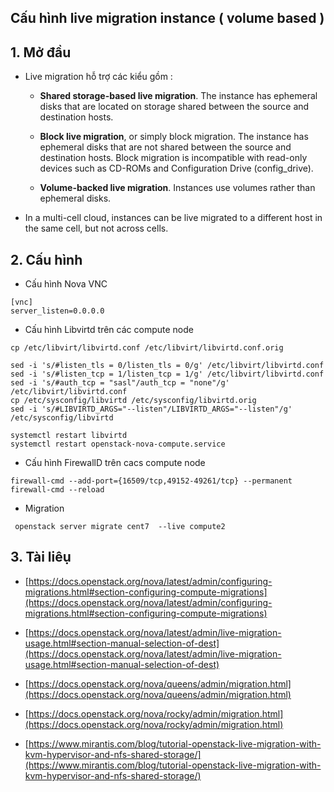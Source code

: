 

## Cấu hình live migration instance ( volume based ) 

## 1. Mở đầu


- Live migration hỗ trợ các kiểu gồm :
	-   **Shared storage-based live migration**. The instance has ephemeral disks that are located on storage shared between the source and destination hosts.
    
	-   **Block live migration**, or simply block migration. The instance has ephemeral disks that are not shared between the source and destination hosts. Block migration is incompatible with read-only devices such as CD-ROMs and Configuration Drive (config_drive).
    
	-   **Volume-backed live migration**. Instances use volumes rather than ephemeral disks.

- In a multi-cell cloud, instances can be live migrated to a different host in the same cell, but not across cells.


## 2. Cấu hình


- Cấu hình Nova VNC
```
[vnc]
server_listen=0.0.0.0
```




- Cấu hình Libvirtd trên các compute node
```
cp /etc/libvirt/libvirtd.conf /etc/libvirt/libvirtd.conf.orig

sed -i 's/#listen_tls = 0/listen_tls = 0/g' /etc/libvirt/libvirtd.conf
sed -i 's/#listen_tcp = 1/listen_tcp = 1/g' /etc/libvirt/libvirtd.conf
sed -i 's/#auth_tcp = "sasl"/auth_tcp = "none"/g' /etc/libvirt/libvirtd.conf
cp /etc/sysconfig/libvirtd /etc/sysconfig/libvirtd.orig
sed -i 's/#LIBVIRTD_ARGS="--listen"/LIBVIRTD_ARGS="--listen"/g' /etc/sysconfig/libvirtd

systemctl restart libvirtd
systemctl restart openstack-nova-compute.service
```

- Cấu hình FirewallD trên cacs compute node 
```
firewall-cmd --add-port={16509/tcp,49152-49261/tcp} --permanent
firewall-cmd --reload
```

- Migration
```
 openstack server migrate cent7  --live compute2
```


## 3. Tài liêụ

- [https://docs.openstack.org/nova/latest/admin/configuring-migrations.html#section-configuring-compute-migrations](https://docs.openstack.org/nova/latest/admin/configuring-migrations.html#section-configuring-compute-migrations)
- [https://docs.openstack.org/nova/latest/admin/live-migration-usage.html#section-manual-selection-of-dest](https://docs.openstack.org/nova/latest/admin/live-migration-usage.html#section-manual-selection-of-dest)
- [https://docs.openstack.org/nova/queens/admin/migration.html](https://docs.openstack.org/nova/queens/admin/migration.html)
- [https://docs.openstack.org/nova/rocky/admin/migration.html](https://docs.openstack.org/nova/rocky/admin/migration.html)

- [https://www.mirantis.com/blog/tutorial-openstack-live-migration-with-kvm-hypervisor-and-nfs-shared-storage/](https://www.mirantis.com/blog/tutorial-openstack-live-migration-with-kvm-hypervisor-and-nfs-shared-storage/)

